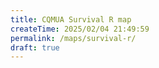 ```yaml
---
title: CQMUA Survival R map
createTime: 2025/02/04 21:49:59
permalink: /maps/survival-r/
draft: true
---
```


